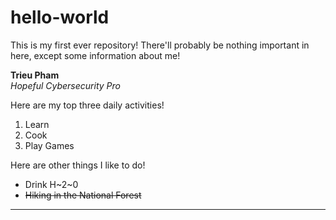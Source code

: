 # hello-world
This is my first ever repository! There'll probably be nothing important in here, except some information about me!

**Trieu Pham**  
*Hopeful Cybersecurity Pro*

Here are my top three daily activities!
1. Learn
2. Cook
3. Play Games

Here are other things I like to do!
- Drink H~2~0
- ~~Hiking in the National Forest~~
------------------------------------------------
